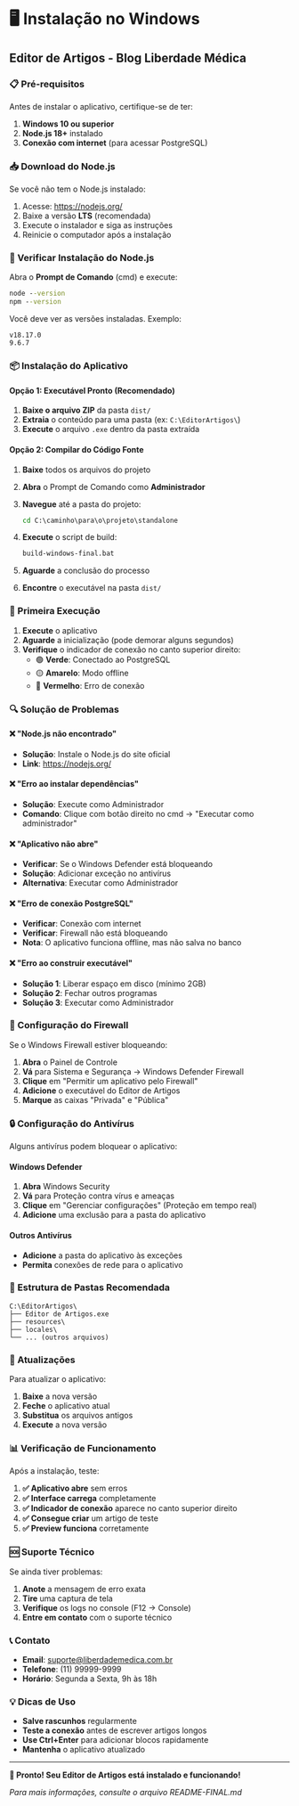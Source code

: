 # 🖥️ Instalação no Windows
## Editor de Artigos - Blog Liberdade Médica

### 📋 Pré-requisitos

Antes de instalar o aplicativo, certifique-se de ter:

1. **Windows 10 ou superior**
2. **Node.js 18+** instalado
3. **Conexão com internet** (para acessar PostgreSQL)

### 📥 Download do Node.js

Se você não tem o Node.js instalado:

1. Acesse: https://nodejs.org/
2. Baixe a versão **LTS** (recomendada)
3. Execute o instalador e siga as instruções
4. Reinicie o computador após a instalação

### 🔧 Verificar Instalação do Node.js

Abra o **Prompt de Comando** (cmd) e execute:

```cmd
node --version
npm --version
```

Você deve ver as versões instaladas. Exemplo:
```
v18.17.0
9.6.7
```

### 📦 Instalação do Aplicativo

#### Opção 1: Executável Pronto (Recomendado)

1. **Baixe o arquivo ZIP** da pasta `dist/`
2. **Extraia** o conteúdo para uma pasta (ex: `C:\EditorArtigos\`)
3. **Execute** o arquivo `.exe` dentro da pasta extraída

#### Opção 2: Compilar do Código Fonte

1. **Baixe** todos os arquivos do projeto
2. **Abra** o Prompt de Comando como **Administrador**
3. **Navegue** até a pasta do projeto:
   ```cmd
   cd C:\caminho\para\o\projeto\standalone
   ```

4. **Execute** o script de build:
   ```cmd
   build-windows-final.bat
   ```

5. **Aguarde** a conclusão do processo
6. **Encontre** o executável na pasta `dist/`

### 🚀 Primeira Execução

1. **Execute** o aplicativo
2. **Aguarde** a inicialização (pode demorar alguns segundos)
3. **Verifique** o indicador de conexão no canto superior direito:
   - 🟢 **Verde**: Conectado ao PostgreSQL
   - 🟡 **Amarelo**: Modo offline
   - 🔴 **Vermelho**: Erro de conexão

### 🔍 Solução de Problemas

#### ❌ "Node.js não encontrado"
- **Solução**: Instale o Node.js do site oficial
- **Link**: https://nodejs.org/

#### ❌ "Erro ao instalar dependências"
- **Solução**: Execute como Administrador
- **Comando**: Clique com botão direito no cmd → "Executar como administrador"

#### ❌ "Aplicativo não abre"
- **Verificar**: Se o Windows Defender está bloqueando
- **Solução**: Adicionar exceção no antivírus
- **Alternativa**: Executar como Administrador

#### ❌ "Erro de conexão PostgreSQL"
- **Verificar**: Conexão com internet
- **Verificar**: Firewall não está bloqueando
- **Nota**: O aplicativo funciona offline, mas não salva no banco

#### ❌ "Erro ao construir executável"
- **Solução 1**: Liberar espaço em disco (mínimo 2GB)
- **Solução 2**: Fechar outros programas
- **Solução 3**: Executar como Administrador

### 🔧 Configuração do Firewall

Se o Windows Firewall estiver bloqueando:

1. **Abra** o Painel de Controle
2. **Vá** para Sistema e Segurança → Windows Defender Firewall
3. **Clique** em "Permitir um aplicativo pelo Firewall"
4. **Adicione** o executável do Editor de Artigos
5. **Marque** as caixas "Privada" e "Pública"

### 🔒 Configuração do Antivírus

Alguns antivírus podem bloquear o aplicativo:

#### Windows Defender
1. **Abra** Windows Security
2. **Vá** para Proteção contra vírus e ameaças
3. **Clique** em "Gerenciar configurações" (Proteção em tempo real)
4. **Adicione** uma exclusão para a pasta do aplicativo

#### Outros Antivírus
- **Adicione** a pasta do aplicativo às exceções
- **Permita** conexões de rede para o aplicativo

### 📁 Estrutura de Pastas Recomendada

```
C:\EditorArtigos\
├── Editor de Artigos.exe
├── resources\
├── locales\
└── ... (outros arquivos)
```

### 🔄 Atualizações

Para atualizar o aplicativo:

1. **Baixe** a nova versão
2. **Feche** o aplicativo atual
3. **Substitua** os arquivos antigos
4. **Execute** a nova versão

### 📊 Verificação de Funcionamento

Após a instalação, teste:

1. **✅ Aplicativo abre** sem erros
2. **✅ Interface carrega** completamente
3. **✅ Indicador de conexão** aparece no canto superior direito
4. **✅ Consegue criar** um artigo de teste
5. **✅ Preview funciona** corretamente

### 🆘 Suporte Técnico

Se ainda tiver problemas:

1. **Anote** a mensagem de erro exata
2. **Tire** uma captura de tela
3. **Verifique** os logs no console (F12 → Console)
4. **Entre em contato** com o suporte técnico

### 📞 Contato

- **Email**: suporte@liberdademedica.com.br
- **Telefone**: (11) 99999-9999
- **Horário**: Segunda a Sexta, 9h às 18h

### 💡 Dicas de Uso

- **Salve rascunhos** regularmente
- **Teste a conexão** antes de escrever artigos longos
- **Use Ctrl+Enter** para adicionar blocos rapidamente
- **Mantenha** o aplicativo atualizado

---

**🎉 Pronto! Seu Editor de Artigos está instalado e funcionando!**

*Para mais informações, consulte o arquivo README-FINAL.md*
